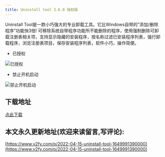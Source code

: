 ```yaml
---
title: Uninstall tool 3.6.0 授权版
---
```



Uninstall Tool是一款小巧强大的专业卸载工具。它比Windows自带的”添加/删除程序”功能快3倍! 可移除系统自带程序功能所不能删除的程序，使用强制删除可卸载注册表相关项，支持显示隐藏的安装程序，按名称过滤已安装程序列表，强行卸载程序，浏览注册表项目，保存安装程序列表，软件小巧，操作简便。

- 已授权

![已授权](https://cdn.fangyuanxiaozhan.com/assets/1649991353345S6sSCZpA.png)

- 禁止开机启动

![禁止开机启动](https://cdn.fangyuanxiaozhan.com/assets/1649991710210z25ntn2s.png)


## 下载地址

[点此下载](https://frp.v2fy.com/Windows%E5%8D%B8%E8%BD%BD%E5%B7%A5%E5%85%B7UninstallTool-3.6.0/UninstallTool_v3.6.0.5681_x86_x64.exe)


## 本文永久更新地址(欢迎来读留言,写评论):

[https://www.v2fy.com/p/2022-04-15-uninstall-tool-1649991390000](https://www.v2fy.com/p/2022-04-15-uninstall-tool-1649991390000)
